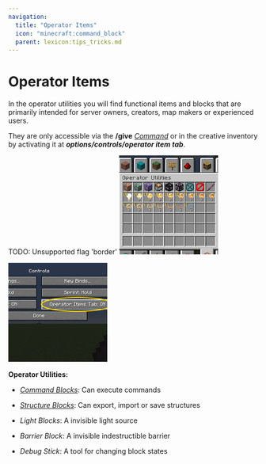 ```yaml
---
navigation:
  title: "Operator Items"
  icon: "minecraft:command_block"
  parent: lexicon:tips_tricks.md
---
```


# Operator Items

In the operator utilities you will find functional items and blocks that are primarily intended for server owners, creators, map makers or experienced users. 

They are only accessible via the **/give** [*Command*](../commands.md) or in the creative inventory by activating it at __*options/controls/operator item tab*__.



TODO: Unsupported flag 'border'
![](operator_items.png)

![](operator_tab_button.png)

__Operator Utilities:__ 

- [*Command Blocks*](../redstone/redstone_components.md#command_block): Can execute commands 

- [*Structure Blocks*](../redstone/redstone_components.md#structure_block): Can export, import or save structures 

- *Light Blocks*: A invisible light source 

- *Barrier Block*: A invisible indestructible barrier 

- *Debug Stick*: A tool for changing block states

